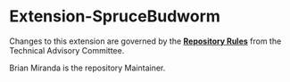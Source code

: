 # Extension-SpruceBudworm
Changes to this extension are governed by the [**Repository Rules**](https://sites.google.com/site/landismodel/developers/developers-blog/repositoryrulesfromthetechnicaladvisorycommittee) from the Technical Advisory Committee.

Brian Miranda is the repository Maintainer.
